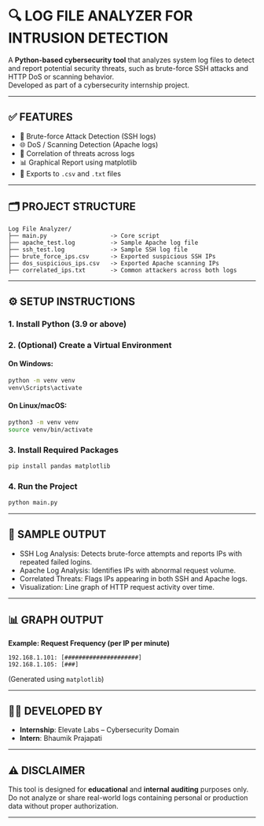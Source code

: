 # 🔍 LOG FILE ANALYZER FOR INTRUSION DETECTION

A **Python-based cybersecurity tool** that analyzes system log files to detect and report potential security threats, such as brute-force SSH attacks and HTTP DoS or scanning behavior.  
Developed as part of a cybersecurity internship project.

---

## ✅ FEATURES

- 🚨 Brute-force Attack Detection (SSH logs)
- 🌐 DoS / Scanning Detection (Apache logs)
- 🔄 Correlation of threats across logs
- 📊 Graphical Report using matplotlib
- 📁 Exports to `.csv` and `.txt` files

---

## 🗂️ PROJECT STRUCTURE

```
Log File Analyzer/
├── main.py                  -> Core script
├── apache_test.log          -> Sample Apache log file
├── ssh_test.log             -> Sample SSH log file
├── brute_force_ips.csv      -> Exported suspicious SSH IPs
├── dos_suspicious_ips.csv   -> Exported Apache scanning IPs
├── correlated_ips.txt       -> Common attackers across both logs
```

---

## ⚙️ SETUP INSTRUCTIONS

### 1. Install Python (3.9 or above)

### 2. (Optional) Create a Virtual Environment

#### On Windows:
```bash
python -m venv venv
venv\Scripts\activate
```

#### On Linux/macOS:
```bash
python3 -m venv venv
source venv/bin/activate
```

### 3. Install Required Packages

```bash
pip install pandas matplotlib
```

### 4. Run the Project

```bash
python main.py
```

---

## 🧪 SAMPLE OUTPUT

- SSH Log Analysis: Detects brute-force attempts and reports IPs with repeated failed logins.
- Apache Log Analysis: Identifies IPs with abnormal request volume.
- Correlated Threats: Flags IPs appearing in both SSH and Apache logs.
- Visualization: Line graph of HTTP request activity over time.

---

## 📊 GRAPH OUTPUT

**Example: Request Frequency (per IP per minute)**

```
192.168.1.101: [#####################]
192.168.1.105: [###]
```

(Generated using `matplotlib`)

---

## 👨‍💻 DEVELOPED BY

- **Internship**: Elevate Labs – Cybersecurity Domain  
- **Intern**: Bhaumik Prajapati  

---

## ⚠️ DISCLAIMER

This tool is designed for **educational** and **internal auditing** purposes only.  
Do not analyze or share real-world logs containing personal or production data without proper authorization.

---
